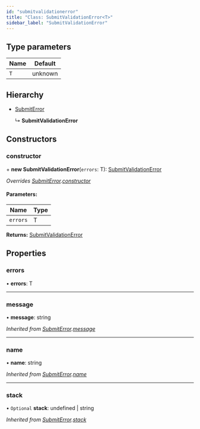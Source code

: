 ```yaml
---
id: "submitvalidationerror"
title: "Class: SubmitValidationError<T>"
sidebar_label: "SubmitValidationError"
---
```


## Type parameters

Name | Default |
------ | ------ |
`T` | unknown |

## Hierarchy

* [SubmitError](submiterror.md)

  ↳ **SubmitValidationError**

## Constructors

### constructor

\+ **new SubmitValidationError**(`errors`: T): [SubmitValidationError](submitvalidationerror.md)

*Overrides [SubmitError](submiterror.md).[constructor](submiterror.md#constructor)*

#### Parameters:

Name | Type |
------ | ------ |
`errors` | T |

**Returns:** [SubmitValidationError](submitvalidationerror.md)

## Properties

### errors

•  **errors**: T

___

### message

•  **message**: string

*Inherited from [SubmitError](submiterror.md).[message](submiterror.md#message)*

___

### name

•  **name**: string

*Inherited from [SubmitError](submiterror.md).[name](submiterror.md#name)*

___

### stack

• `Optional` **stack**: undefined \| string

*Inherited from [SubmitError](submiterror.md).[stack](submiterror.md#stack)*

